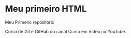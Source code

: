 # Meu primeiro HTML
Meu Primeiro repositório 

Curso de Git e GitHub do canal Curso em Vídeo no YouTube. 
